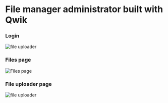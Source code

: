 # File manager administrator built with Qwik

### Login
![file uploader](https://firebasestorage.googleapis.com/v0/b/dashboard-blogs-app.appspot.com/o/images%2FThzROsREBLP9kFuUvCnohZ2IABw2%2Fthumbnail_half_Screenshot%202023-08-18%20at%2022.52.28.png?alt=media&token=36aebbf1-4c1e-403d-9e90-50df66df7acf)

### Files page
![Files page](https://firebasestorage.googleapis.com/v0/b/dashboard-blogs-app.appspot.com/o/images%2FThzROsREBLP9kFuUvCnohZ2IABw2%2Fthumbnail_half_Screenshot%202023-08-18%20at%2022.52.45.png?alt=media&token=515c3212-6b02-4391-a596-7b9dd5db3bba)

### File uploader page
![file uploader](https://firebasestorage.googleapis.com/v0/b/dashboard-blogs-app.appspot.com/o/images%2FThzROsREBLP9kFuUvCnohZ2IABw2%2Fthumbnail_half_Screenshot%202023-08-18%20at%2022.52.56.png?alt=media&token=4747a985-b5a8-4eda-9726-1c3f753e2f7b)


